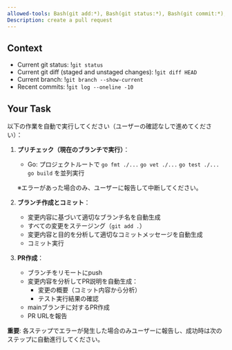 ```yaml
---
allowed-tools: Bash(git add:*), Bash(git status:*), Bash(git commit:*), Bash(git checkout:*), Bash(git push:*), Bash(gh pr create:*), Bash(go fmt:*), Bash(go vet:*), Bash(go test:*), Bash(go build:*), Bash(git rev-parse:*)
Description: create a pull request
---
```


## Context

- Current git status: !`git status`
- Current git diff (staged and unstaged changes): !`git diff HEAD`
- Current branch: !`git branch --show-current`
- Recent commits: !`git log --oneline -10`

## Your Task

以下の作業を自動で実行してください（ユーザーの確認なしで進めてください）：

1. **プリチェック（現在のブランチで実行）**：
   - Go: プロジェクトルートで `go fmt ./...` `go vet ./...` `go test ./...` `go build` を並列実行

   ※エラーがあった場合のみ、ユーザーに報告して中断してください。

2. **ブランチ作成とコミット**：
   - 変更内容に基づいて適切なブランチ名を自動生成
   - すべての変更をステージング（`git add .`）
   - 変更内容と目的を分析して適切なコミットメッセージを自動生成
   - コミット実行

3. **PR作成**：
   - ブランチをリモートにpush
   - 変更内容を分析してPR説明を自動生成：
     - 変更の概要（コミット内容から分析）
     - テスト実行結果の確認
   - mainブランチに対するPR作成
   - PR URLを報告

**重要**: 各ステップでエラーが発生した場合のみユーザーに報告し、成功時は次のステップに自動進行してください。
